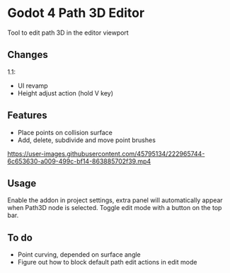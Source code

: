 # Godot 4 Path 3D Editor

Tool to edit path 3D in the editor viewport

## Changes
1.1:
- UI revamp
- Height adjust action (hold V key)

## Features
- Place points on collision surface
- Add, delete, subdivide and move point brushes

https://user-images.githubusercontent.com/45795134/222965744-6c653630-a009-499c-bf14-863885702f39.mp4

## Usage
Enable the addon in project settings, extra panel will automatically appear when Path3D node is selected.
Toggle edit mode with a button on the top bar.

## To do
- Point curving, depended on surface angle
- Figure out how to block default path edit actions in edit mode
